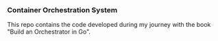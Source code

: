 ### Container Orchestration System

This repo contains the code developed during my journey with the book "Build an Orchestrator in Go".
